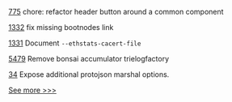 
[775](https://github.com/hyperledger/aries-mobile-agent-react-native/pull/775) chore: refactor header button around a common component

[1332](https://github.com/hyperledger/besu-docs/pull/1332) fix missing bootnodes link

[1331](https://github.com/hyperledger/besu-docs/pull/1331) Document `--ethstats-cacert-file`

[5479](https://github.com/hyperledger/besu/pull/5479) Remove bonsai accumulator trielogfactory

[34](https://github.com/hyperledger-labs/cckit/pull/34) Expose additional protojson marshal options. 


[See more >>>](https://start-here.hyperledger.org/pull-requests)
